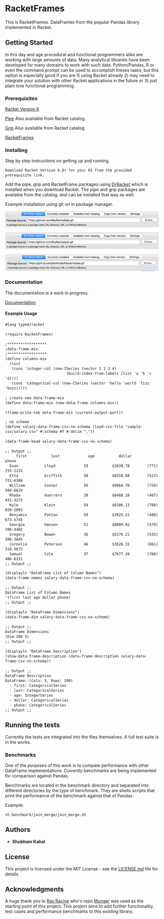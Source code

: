 # RacketFrames

This is RacketFrames. DataFrames from the popular Pandas library implemented in Racket.

## Getting Started

In this day and age procedural and functional programmers alike are working with large amounts of data. Many analytical libraries have been developed for many domains to work with such data. Python/Pandas, R or even the command prompt can be used to accomplish theses tasks, but this option is especially good if you are 1) using Racket already 2) may need to integrate your solution with other Racket applications in the future or 3) just plain love functional programming.

### Prerequisites

[Racket Version 6](http://racket-lang.org/download/)

[Pipe](https://github.com/RayRacine/pipe.git) Also available from Racket catalog.

[Grip](https://github.com/RayRacine/grip.git) Also available from Racket catalog.

[RacketFrames](https://github.com/bommysk/RacketFrames.git)

### Installing

Step by step instructions on getting up and running.

```
Download Racket Version 6.8+ for your OS from the provided prerequisite link.
```

Add the pipe, grip and RacketFrame packages using [DrRacket](http://docs.racket-lang.org/quick/index.html) which is installed when you download Racket. The pipe and grip packages are available from the catalog, and can be installed that way as well.

Example installation using git url in package manager.

![Alt text](images/pipe.png?raw=true "Title")

![Alt text](images/grip.png?raw=true "Title")

![Alt text](images/racket_frames.png?raw=true "Title")

### Documentation

The documentation is a work in progress.

[Documentation](http://htmlpreview.github.com/?https://github.com/bommysk/RacketFrames/blob/master/documentation/documentation.html)

#### Example Usage
```
#lang typed/racket

(require RacketFrames)

;******************
;data-frame-mix
;******************
(define columns-mix
  (list
   (cons 'integer-col (new-ISeries (vector 1 2 3 4)
                            (build-index-from-labels (list 'a 'b 'c 'd))))
   (cons 'categorical-col (new-CSeries (vector 'hello 'world 'fizz 'buzz)))))

; create new data-frame-mix
(define data-frame-mix (new-data-frame columns-mix))

(frame-write-tab data-frame-mix (current-output-port))
```

```
; no schema
(define salary-data-frame-csv-no-schema (load-csv-file "sample-csv/salary.csv" #:schema #f #:delim ","))

(data-frame-head salary-data-frame-csv-no-schema)

;; Output ;;
     first           last             age           dollar           phone      
  Evan            Lloyd             19           $3839.78        (771) 255-1133  
  Etta            Griffith          50           $8158.60        (523) 731-6388  
  William         Conner            50           $9966.70        (759) 504-6619  
  Rhoda           Guerrero          20           $6480.10        (467) 431-4273  
  Kyle            Klein             59           $6106.13        (760) 829-2093  
  Benjamin        Patton            59           $3925.51        (488) 673-5745  
  Georgie         Hansen            51           $8809.92        (579) 706-4402  
  Gregory         Bowen             36           $5176.21        (533) 506-3845  
  Cornelia        Peterson          46           $3626.31        (861) 316-5672  
  Samuel          Cole              37           $7677.20        (760) 406-6331 
;; Output ;;
```

```
(displayln "DataFrame List of Column Names")
(data-frame-names salary-data-frame-csv-no-schema)

;; Output ;;
DataFrame List of Column Names
'(first last age dollar phone)
;; Output ;;

(displayln "DataFrame Dimensions")
(data-frame-dim salary-data-frame-csv-no-schema)

;; Output ;;
DataFrame Dimensions
(Dim 200 5)
;; Output ;;

(displayln "DataFrame Description")
(show-data-frame-description (data-frame-description salary-data-frame-csv-no-schema))

;; Output ;;
DataFrame Description
DataFrame::(Cols: 5, Rows: 200)
  - first: CategoricalSeries
  - last: CategoricalSeries
  - age: IntegerSeries
  - dollar: CategoricalSeries
  - phone: CategoricalSeries
;; Output ;;
```

## Running the tests

Currently the tests are integrated into the files themselves. A full test suite is in the works.

### Benchmarks

One of the purposes of this work is to compare performance with other DataFrame implementations. Currently benchmarks are being implemented for comparison against Pandas.

Benchmarks are located in the benchmark directory and separated into different directories by the type of benchmark. They are shells scripts that print the performance of the benchmark against that of Pandas.

Example:
```
sh benchmark/join_merge/join_merge.sh
```

## Authors

* **Shubham Kahal**

## License

This project is licensed under the MIT License - see the [LICENSE.md](LICENSE.md) file for details

## Acknowledgments

A huge thank you to [Ray Racine](https://github.com/RayRacine) who's repo [Munger](https://github.com/RayRacine/munger) was used as the starting point of this project. This project aims to add further functionality, test cases and performance benchmarks to this existing library.

